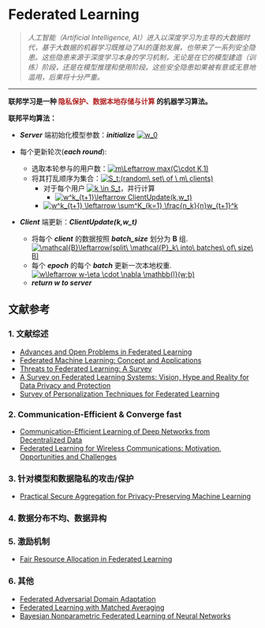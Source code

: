 # Federated Learning

>*人工智能（Artificial Intelligence, AI）进入以深度学习为主导的大数据时代，基于大数据的机器学习既推动了AI的蓬勃发展，也带来了一系列安全隐患。这些隐患来源于深度学习本身的学习机制，无论是在它的模型建造（训练）阶段，还是在模型推理和使用阶段。这些安全隐患如果被有意或无意地滥用，后果将十分严重。*
---

**联邦学习是一种 <font color=#B22222>隐私保护、数据本地存储与计算</font> 的机器学习算法。**

**联邦平均算法：**
* ___Server___ 端初始化模型参数：___initialize___ <a href="https://www.codecogs.com/eqnedit.php?latex=w_0" target="_blank"><img src="https://latex.codecogs.com/svg.latex?w_0" title="w_0" /></a>
* 每个更新轮次(___each round___):
    - 选取本轮参与的用户数：<a href="https://www.codecogs.com/eqnedit.php?latex=m\Leftarrow&space;max(C\cdot&space;K,1)" target="_blank"><img src="https://latex.codecogs.com/gif.latex?m\Leftarrow&space;max(C\cdot&space;K,1)" title="m\Leftarrow max(C\cdot K,1)" /></a>
    - 将其打乱顺序为集合：<a href="https://www.codecogs.com/eqnedit.php?latex=S_t:(random\&space;set\&space;of&space;\&space;m\&space;clients)" target="_blank"><img src="https://latex.codecogs.com/gif.latex?S_t:(random\&space;set\&space;of&space;\&space;m\&space;clients)" title="S_t:(random\ set\ of \ m\ clients)" /></a>
        * 对于每个用户 <a href="https://www.codecogs.com/eqnedit.php?latex=k&space;\in&space;S_t" target="_blank"><img src="https://latex.codecogs.com/gif.latex?k&space;\in&space;S_t" title="k \in S_t" /></a>，并行计算
            - <a href="https://www.codecogs.com/eqnedit.php?latex=w^k_{t&plus;1}\leftarrow&space;ClientUpdate(k,w_t)" target="_blank"><img src="https://latex.codecogs.com/gif.latex?w^k_{t&plus;1}\leftarrow&space;ClientUpdate(k,w_t)" title="w^k_{t+1}\leftarrow ClientUpdate(k,w_t)" /></a>
        * <a href="https://www.codecogs.com/eqnedit.php?latex=w^k_{t&plus;1}&space;\leftarrow&space;\sum^K_{k=1}&space;\frac{n_k}{n}w_{t&plus;1}^k" target="_blank"><img src="https://latex.codecogs.com/gif.latex?w^k_{t&plus;1}&space;\leftarrow&space;\sum^K_{k=1}&space;\frac{n_k}{n}w_{t&plus;1}^k" title="w^k_{t+1} \leftarrow \sum^K_{k=1} \frac{n_k}{n}w_{t+1}^k" /></a>

* ___Client___ 端更新：___ClientUpdate(k,w_t)___
    * 将每个 ___client___ 的数据按照 ___batch_size___ 划分为 **B** 组.  <a href="https://www.codecogs.com/eqnedit.php?latex=\mathcal{B}\leftarrow(split\&space;\mathcal{P}_k\&space;into\&space;batches\&space;of\&space;size\&space;B)" target="_blank"><img src="https://latex.codecogs.com/gif.latex?\mathcal{B}\leftarrow(split\&space;\mathcal{P}_k\&space;into\&space;batches\&space;of\&space;size\&space;B)" title="\mathcal{B}\leftarrow(split\ \mathcal{P}_k\ into\ batches\ of\ size\ B)" /></a>
    * 每个 ___epoch___ 的每个 ___batch___ 更新一次本地权重. <a href="https://www.codecogs.com/eqnedit.php?latex=w\leftarrow&space;w-\eta&space;\cdot&space;\nabla&space;\mathbb{l}(w;b)" target="_blank"><img src="https://latex.codecogs.com/gif.latex?w\leftarrow&space;w-\eta&space;\cdot&space;\nabla&space;\mathbb{l}(w;b)" title="w\leftarrow w-\eta \cdot \nabla \mathbb{l}(w;b)" /></a>
    * ___return w to server___

## 文献参考  
### 1. 文献综述
* [Advances and Open Problems in Federated Learning](https://arxiv.org/pdf/1912.04977.pdf)
* [Federated Machine Learning: Concept and Applications](https://arxiv.org/pdf/1902.04885.pdf)
* [Threats to Federated Learning: A Survey](https://arxiv.org/pdf/2003.02133.pdf)
* [A Survey on Federated Learning Systems: Vision, Hype and Reality for Data Privacy and Protection](https://link.zhihu.com/?target=https%3A//arxiv.org/pdf/1907.09693v3.pdf)
* [Survey of Personalization Techniques for Federated Learning](https://arxiv.org/pdf/2003.08673.pdf)
  
### 2. Communication-Efficient & Converge fast
* [Communication-Efficient Learning of Deep Networks from Decentralized Data](https://arxiv.org/pdf/1602.05629.pdf) 
* [Federated Learning for Wireless Communications: Motivation, Opportunities and Challenges](https://arxiv.org/pdf/1908.06847v3.pdf)
### 3. 针对模型和数据隐私的攻击/保护
* [Practical Secure Aggregation for Privacy-Preserving Machine Learning](https://eprint.iacr.org/2017/281.pdf)
### 4. 数据分布不均、数据异构
### 5. 激励机制
* [Fair Resource Allocation in Federated Learning](https://arxiv.org/pdf/1905.10497v1.pdf)
### 6. 其他
* [Federated Adversarial Domain Adaptation](https://arxiv.org/abs/1911.02054)
* [Federated Learning with Matched Averaging](https://arxiv.org/abs/2002.06440)
* [Bayesian Nonparametric Federated Learning of Neural Networks](https://arxiv.org/abs/1905.12022v1)

